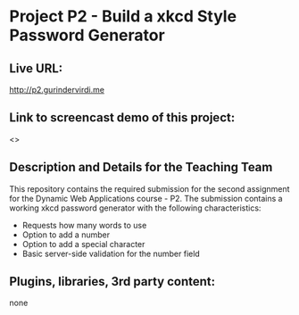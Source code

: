 # Project P2 - Build a xkcd Style Password Generator

## Live URL: 
<http://p2.gurindervirdi.me>

## Link to screencast demo of this project:
<>

## Description and Details for the Teaching Team
This repository contains the required submission for the second assignment for the Dynamic Web Applications course - P2.
The submission contains a working xkcd password generator with the following characteristics:
* Requests how many words to use
* Option to add a number
* Option to add a special character
* Basic server-side validation for the number field


## Plugins, libraries, 3rd party content: 
none
